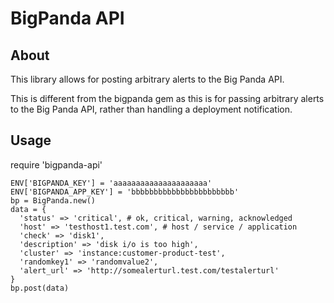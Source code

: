 BigPanda API
==============

About
-------

This library allows for posting arbitrary alerts to the Big Panda API.

This is different from the bigpanda gem as this is for passing arbitrary alerts to the Big Panda API, rather than handling a deployment notification.

Usage
----------

require 'bigpanda-api'

    ENV['BIGPANDA_KEY'] = 'aaaaaaaaaaaaaaaaaaaaa'
    ENV['BIGPANDA_APP_KEY'] = 'bbbbbbbbbbbbbbbbbbbbbbb'
    bp = BigPanda.new()
    data = {
      'status' => 'critical', # ok, critical, warning, acknowledged
      'host' => 'testhost1.test.com', # host / service / application
      'check' => 'disk1',
      'description' => 'disk i/o is too high',
      'cluster' => 'instance:customer-product-test',
      'randomkey1' => 'randomvalue2',
      'alert_url' => 'http://somealerturl.test.com/testalerturl'
    }
    bp.post(data)

